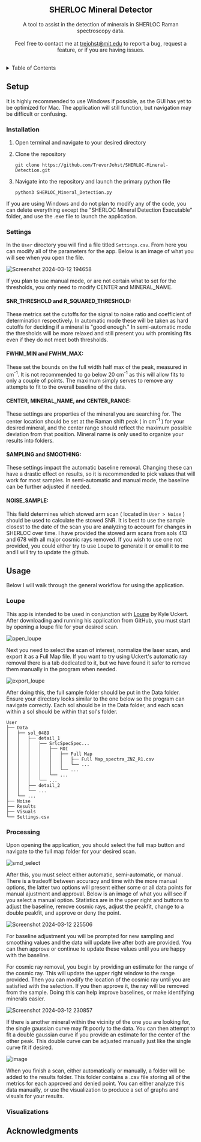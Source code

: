 <h2 align="center">SHERLOC Mineral Detector</h3>

  <p align="center">
    A tool to assist in the detection of minerals in SHERLOC Raman spectroscopy data. 
    <br />
    <br />
    Feel free to contact me at <a href="mailto:trejohst@mit.edu">trejohst@mit.edu</a> to report a bug, request a feature, or if you are having issues.
  </p>
  <br />


<!-- TABLE OF CONTENTS -->
<details>
  <summary>Table of Contents</summary>
  <ol>
    <li><a href="#setup">Setup</a></li>
      <ul>
        <li><a href="#installation">Installation</a></li>
        <li><a href="#settings">Settings</a></li>
      </ul>
    <li><a href="#usage">Usage</a></li>
      <ul>
        <li><a href="#loupe">Loupe</a></li>
        <li><a href="#processing">Processing</a></li>
        <li><a href="#visualizations">Visualizations</a></li>
      </ul>
    <li><a href="#acknowledgments">Acknowledgments</a></li>
  </ol>
</details>


<!-- SETUP -->
## Setup

It is highly recommended to use Windows if possible, as the GUI has yet to be optimized for Mac. The application will still function, but navigation
may be difficult or confusing. 

### Installation

1. Open terminal and navigate to your desired directory
2. Clone the repository
   
   ```
   git clone https://github.com/TrevorJohst/SHERLOC-Mineral-Detection.git

   ```
3. Navigate into the repository and launch the primary python file
   
   ```
   python3 SHERLOC_Mineral_Detection.py

   ```

If you are using Windows and do not plan to modify any of the code, you can delete everything except the "SHERLOC Mineral Detection Executable" folder, and use
the .exe file to launch the application. 

### Settings

In the `User` directory you will find a file titled `Settings.csv`. From here you can modify all of the parameters for the app. Below is an image of what you will see when
you open the file.

![Screenshot 2024-03-12 194658](https://github.com/TrevorJohst/SHERLOC-Mineral-Detection/assets/122303295/960bce3c-cca7-42cc-abd1-2f690935472a)

If you plan to use manual mode, or are not certain what to set for the thresholds, you only need to modify CENTER and MINERAL_NAME.

#### SNR_THRESHOLD and R_SQUARED_THRESHOLD:
These metrics set the cutoffs for the signal to noise ratio and coefficient of determination respectively. In automatic mode these will be taken as hard cutoffs for deciding
if a mineral is "good enough." In semi-automatic mode the thresholds will be more relaxed and still present you with promising fits even if they do not meet both thresholds.

#### FWHM_MIN and FWHM_MAX:
These set the bounds on the full width half max of the peak, measured in cm<sup>-1</sup>. It is not recommended to go below 20 cm<sup>-1</sup> as this will allow fits to
only a couple of points. The maximum simply serves to remove any attempts to fit to the overall baseline of the data. 

#### CENTER, MINERAL_NAME, and CENTER_RANGE:
These settings are properties of the mineral you are searching for. The center location should be set at the Raman shift peak ( in cm<sup>-1</sup> ) for your desired
mineral, and the center range should reflect the maximum possible deviation from that position. Mineral name is only used to organize your results into folders.

#### SAMPLING and SMOOTHING:
These settings impact the automatic baseline removal. Changing these can have a drastic effect on results, so it is recommended to pick values that will work for most 
samples. In semi-automatic and manual mode, the baseline can be further adjusted if needed.

#### NOISE_SAMPLE:
This field determines which stowed arm scan ( located in `User > Noise` ) should be used to calculate the stowed SNR. It is best to use the sample closest to the date of the scan you are analyzing to account for changes in SHERLOC over time. I have provided the stowed arm scans from sols 413 and 678 with all major cosmic rays removed. If you wish to use one not provided, you could either try to use Loupe to generate it or email it to me and I will try to update the github.


<!-- USAGE -->
## Usage

Below I will walk through the general workflow for using the application.

### Loupe
This app is intended to be used in conjunction with <a href="https://github.com/nasa/Loupe">Loupe</a> by Kyle Uckert. After downloading and running his application from GitHub, you must start by opening a loupe file for your desired scan.

![open_loupe](https://github.com/TrevorJohst/SHERLOC-Mineral-Detection/assets/122303295/7a238d86-be6b-4c5e-a5d4-32831b5a78e8)

Next you need to select the scan of interest, normalize the laser scan, and export it as a Full Map file. If you want to try using Uckert's automatic ray removal there is a tab dedicated to it, but we have found it safer to remove them manually in the program when needed.

![export_loupe](https://github.com/TrevorJohst/SHERLOC-Mineral-Detection/assets/122303295/7856db1d-eecd-417c-a01b-4a6c639859f2)

After doing this, the full sample folder should be put in the Data folder. Ensure your directory looks similar to the one below so the program can navigate correctly. Each sol should be in the Data folder, and each scan within a sol should be within that sol's folder. 

```
User
├── Data
│   ├── sol_0489
│   │   ├── detail_1
│   │   │   ├── SrlcSpecSpec...
│   │   │   │   ├── ROI
│   │   │   │   │   ├── Full Map
│   │   │   │   │   │   ├── Full Map_spectra_ZNZ_R1.csv
│   │   │   │   │   │   └── ...
│   │   │   │   │   └── ...
│   │   │   │   └── ...
│   │   │   └── ...
│   │   ├── detail_2
│   │   └── ...
│   └── ...
├── Noise
├── Results
├── Visuals
└── Settings.csv
```

### Processing
Upon opening the application, you should select the full map button and navigate to the full map folder for your desired scan. 

![smd_select](https://github.com/TrevorJohst/SHERLOC-Mineral-Detection/assets/122303295/bb8623e2-6a1a-4130-b817-11dd41c31492)

After this, you must select either automatic, semi-automatic, or manual. There is a tradeoff between accuracy and time with the more manual options, the latter two options will present either some or all data points for manual ajustment and approval. Below is an image of what you will see if you select a manual option. Statistics are in the upper right and buttons to adjust the baseline, remove cosmic rays, adjust the peakfit, change to a double peakfit, and approve or deny the point. 

![Screenshot 2024-03-12 225506](https://github.com/TrevorJohst/SHERLOC-Mineral-Detection/assets/122303295/d8184b15-3b86-4804-a52a-a0ea949287a2)

For baseline adjustment you will be prompted for new sampling and smoothing values and the data will update live after both are provided. You can then approve or continue to update these values until you are happy with the baseline. 

For cosmic ray removal, you begin by providing an estimate for the range of the cosmic ray. This will update the upper right window to the range provided. Then you can modify the location of the cosmic ray until you are satisfied with the selection. If you then approve it, the ray will be removed from the sample. Doing this can help improve baselines, or make identifying minerals easier.

![Screenshot 2024-03-12 230857](https://github.com/TrevorJohst/SHERLOC-Mineral-Detection/assets/122303295/acbe0c20-b09e-41db-8bd5-87c94e9fa8b9)

If there is another mineral within the vicinity of the one you are looking for, the single gaussian curve may fit poorly to the data. You can then attempt to fit a double gaussian curve if you provide an estimate for the center of the other peak. This double curve can be adjusted manually just like the single curve fit if desired. 

![image](https://github.com/TrevorJohst/SHERLOC-Mineral-Detection/assets/122303295/0a0f65a9-b2df-4f2b-b023-18d0b65090e3)

When you finish a scan, either automatically or manually, a folder will be added to the results folder. This folder contains a .csv file storing all of the metrics for each approved and denied point. You can either analyze this data manually, or use the visualization to produce a set of graphs and visuals for your results.

### Visualizations


<!-- ACKNOWLEDGMENTS -->
## Acknowledgments
